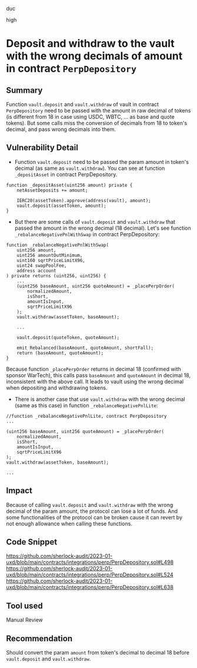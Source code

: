 duc

high

# Deposit and withdraw to the vault with the wrong decimals of amount in contract `PerpDepository`

## Summary
Function `vault.deposit` and `vault.withdraw` of vault in contract `PerpDepository` need to be passed with the amount in raw decimal of tokens (is different from 18 in case using USDC, WBTC, ... as base and quote tokens). But some calls miss the conversion of decimals from 18 to token's decimal, and pass wrong decimals into them.
## Vulnerability Detail
* Function `vault.deposit` need to be passed the param amount in token's decimal (as same as `vault.withdraw`). You can see at function `_depositAsset` in contract PerpDepository.
```solidity=
function _depositAsset(uint256 amount) private {
    netAssetDeposits += amount;
    
    IERC20(assetToken).approve(address(vault), amount);
    vault.deposit(assetToken, amount);
}
```
* But there are some calls of `vault.deposit` and `vault.withdraw` that passed the amount in the wrong decimal (18 decimal).
Let's see function `_rebalanceNegativePnlWithSwap` in contract PerpDepository:
```solidity=
function _rebalanceNegativePnlWithSwap(
    uint256 amount,
    uint256 amountOutMinimum,
    uint160 sqrtPriceLimitX96,
    uint24 swapPoolFee,
    address account
) private returns (uint256, uint256) {
    ...
    (uint256 baseAmount, uint256 quoteAmount) = _placePerpOrder(
        normalizedAmount,
        isShort,
        amountIsInput,
        sqrtPriceLimitX96
    );
    vault.withdraw(assetToken, baseAmount); 
    
    ...
    
    vault.deposit(quoteToken, quoteAmount);

    emit Rebalanced(baseAmount, quoteAmount, shortFall);
    return (baseAmount, quoteAmount);
}
```
Because function `_placePerpOrder` returns in decimal 18 (confirmed with sponsor WarTech), this calls pass `baseAmount` and `quoteAmount` in decimal 18, inconsistent with the above call. It leads to vault using the wrong decimal when depositing and withdrawing tokens.
* There is  another case that use `vault.withdraw` with the wrong decimal (same as this case) in function `_rebalanceNegativePnlLite`:
```solidity=
//function _rebalanceNegativePnlLite, contract PerpDepository
...

(uint256 baseAmount, uint256 quoteAmount) = _placePerpOrder(
    normalizedAmount,
    isShort,
    amountIsInput,
    sqrtPriceLimitX96
);
vault.withdraw(assetToken, baseAmount);

...
```
## Impact
Because of calling `vault.deposit` and `vault.withdraw` with the wrong decimal of the param amount, the protocol can lose a lot of funds. And some functionalities of the protocol can be broken cause it can revert by not enough allowance when calling these functions.
## Code Snippet
https://github.com/sherlock-audit/2023-01-uxd/blob/main/contracts/integrations/perp/PerpDepository.sol#L498
https://github.com/sherlock-audit/2023-01-uxd/blob/main/contracts/integrations/perp/PerpDepository.sol#L524
https://github.com/sherlock-audit/2023-01-uxd/blob/main/contracts/integrations/perp/PerpDepository.sol#L638
## Tool used

Manual Review

## Recommendation
Should convert the param `amount` from token's decimal to decimal 18 before `vault.deposit` and `vault.withdraw`.